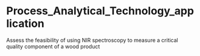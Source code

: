 # Process_Analytical_Technology_application
Assess the feasibility of using NIR spectroscopy to measure a critical quality component of a wood product
